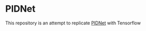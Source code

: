 # PIDNet

This repository is an attempt to replicate [PIDNet](https://github.com/XuJiacong/PIDNet) with Tensorflow 
